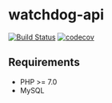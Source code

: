 # watchdog-api

[![Build Status](https://travis-ci.org/gyKa/watchdog-api.svg?branch=master)](https://travis-ci.org/gyKa/watchdog-api)
[![codecov](https://codecov.io/gh/gyKa/watchdog-api/branch/master/graph/badge.svg)](https://codecov.io/gh/gyKa/watchdog-api)

## Requirements

* PHP >= 7.0
* MySQL

